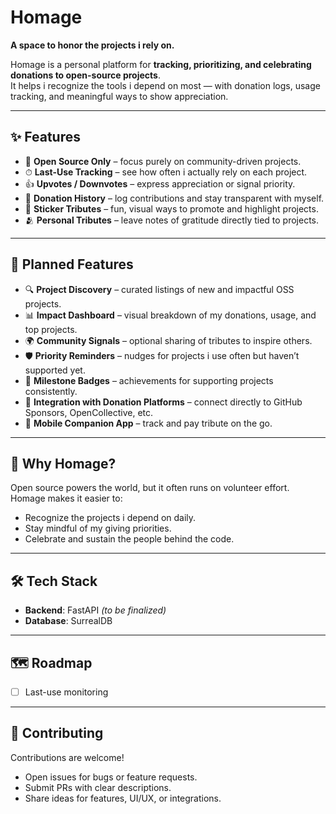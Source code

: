 # Homage

**A space to honor the projects i rely on.**

Homage is a personal platform for **tracking, prioritizing, and celebrating donations to open-source projects**.  
It helps i recognize the tools i depend on most — with donation logs, usage tracking, and meaningful ways to show appreciation.

---

## ✨ Features

- 📂 **Open Source Only** – focus purely on community-driven projects.  
- ⏱ **Last-Use Tracking** – see how often i actually rely on each project.  
- 👍 **Upvotes / Downvotes** – express appreciation or signal priority.  
- 💸 **Donation History** – log contributions and stay transparent with myself.  
- 🎨 **Sticker Tributes** – fun, visual ways to promote and highlight projects.  
- 🫂 **Personal Tributes** – leave notes of gratitude directly tied to projects.  

---

## 🔮 Planned Features

- 🔍 **Project Discovery** – curated listings of new and impactful OSS projects.  
- 📊 **Impact Dashboard** – visual breakdown of my donations, usage, and top projects.  
- 🌍 **Community Signals** – optional sharing of tributes to inspire others.  
- 🛡 **Priority Reminders** – nudges for projects i use often but haven’t supported yet.  
- 🎁 **Milestone Badges** – achievements for supporting projects consistently.  
- 🔗 **Integration with Donation Platforms** – connect directly to GitHub Sponsors, OpenCollective, etc.  
- 📱 **Mobile Companion App** – track and pay tribute on the go.  

---

## 🚀 Why Homage?

Open source powers the world, but it often runs on volunteer effort.  
Homage makes it easier to:  
- Recognize the projects i depend on daily.  
- Stay mindful of my giving priorities.  
- Celebrate and sustain the people behind the code.  

---

## 🛠 Tech Stack

- **Backend**: FastAPI *(to be finalized)*  
- **Database**: SurrealDB

---

## 🗺 Roadmap

- [ ] Last-use monitoring

---

## 🤝 Contributing

Contributions are welcome!  
- Open issues for bugs or feature requests.  
- Submit PRs with clear descriptions.  
- Share ideas for features, UI/UX, or integrations.  
